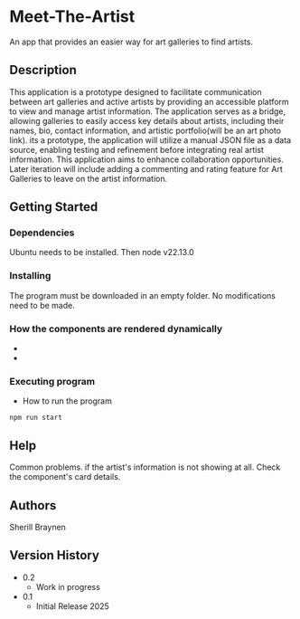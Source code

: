 # Meet-The-Artist

 An app that provides an easier way for art galleries to find artists.
 
## Description

This application is a prototype designed to facilitate communication between art galleries and active artists by providing an accessible platform to view and manage artist information. 
The application serves as a bridge, allowing galleries to easily access key details about artists, including their names, bio, contact information, and artistic portfolio(will be an art photo link).
its a prototype, the application will utilize a manual JSON file as a data source, enabling testing and refinement before integrating real artist information. 
This application aims to enhance collaboration opportunities. Later iteration will include adding a commenting and rating feature for Art Galleries to leave on the artist information.


## Getting Started

### Dependencies

Ubuntu needs to be installed. 
Then node v22.13.0

### Installing

The program must be downloaded in an empty folder. 
No modifications need to be made.

### How the components are rendered dynamically
-
-
### Executing program

* How to run the program
```
npm run start
```

## Help

Common problems. if the artist's information is not showing at all. Check the component's card details.


## Authors

Sherill Braynen

## Version History

* 0.2
    * Work in progress 
* 0.1
    * Initial Release 2025
